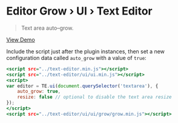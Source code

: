 Editor Grow › UI › Text Editor
==============================

> Text area auto–grow.

[View Demo](https://rawgit.com/tovic/text-editor/master/text-editor/ui/ui/grow/grow.html)

Include the script just after the plugin instances, then set a new configuration data called `auto_grow` with a value of `true`:

~~~ .html
<script src="../text-editor.min.js"></script>
<script src="../text-editor/ui/ui.min.js"></script>
<script>
var editor = TE.ui(document.querySelector('textarea'), {
    auto_grow: true,
    resize: false // optional to disable the text area resize
});
</script>
<script src="../text-editor/ui/ui/grow/grow.min.js"></script>
~~~
